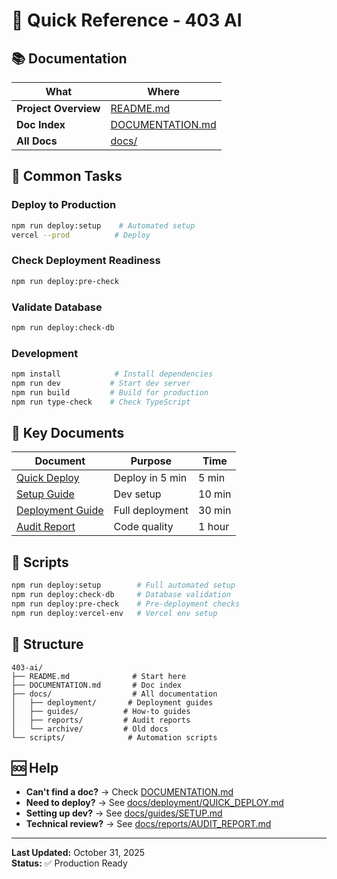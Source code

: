 # 🚀 Quick Reference - 403 AI

## 📚 Documentation

| What | Where |
|------|-------|
| **Project Overview** | [README.md](README.md) |
| **Doc Index** | [DOCUMENTATION.md](DOCUMENTATION.md) |
| **All Docs** | [docs/](docs/) |

## 🎯 Common Tasks

### Deploy to Production

```bash
npm run deploy:setup    # Automated setup
vercel --prod          # Deploy
```

### Check Deployment Readiness

```bash
npm run deploy:pre-check
```

### Validate Database

```bash
npm run deploy:check-db
```

### Development

```bash
npm install            # Install dependencies
npm run dev           # Start dev server
npm run build         # Build for production
npm run type-check    # Check TypeScript
```

## 📖 Key Documents

| Document | Purpose | Time |
|----------|---------|------|
| [Quick Deploy](docs/deployment/QUICK_DEPLOY.md) | Deploy in 5 min | 5 min |
| [Setup Guide](docs/guides/SETUP.md) | Dev setup | 10 min |
| [Deployment Guide](docs/deployment/DEPLOYMENT_GUIDE.md) | Full deployment | 30 min |
| [Audit Report](docs/reports/AUDIT_REPORT.md) | Code quality | 1 hour |

## 🔧 Scripts

```bash
npm run deploy:setup        # Full automated setup
npm run deploy:check-db     # Database validation
npm run deploy:pre-check    # Pre-deployment checks
npm run deploy:vercel-env   # Vercel env setup
```

## 📁 Structure

```
403-ai/
├── README.md              # Start here
├── DOCUMENTATION.md       # Doc index
├── docs/                  # All documentation
│   ├── deployment/       # Deployment guides
│   ├── guides/          # How-to guides
│   ├── reports/         # Audit reports
│   └── archive/         # Old docs
└── scripts/              # Automation scripts
```

## 🆘 Help

- **Can't find a doc?** → Check [DOCUMENTATION.md](DOCUMENTATION.md)
- **Need to deploy?** → See [docs/deployment/QUICK_DEPLOY.md](docs/deployment/QUICK_DEPLOY.md)
- **Setting up dev?** → See [docs/guides/SETUP.md](docs/guides/SETUP.md)
- **Technical review?** → See [docs/reports/AUDIT_REPORT.md](docs/reports/AUDIT_REPORT.md)

---

**Last Updated:** October 31, 2025  
**Status:** ✅ Production Ready
